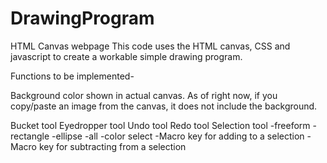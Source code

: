 # DrawingProgram
HTML Canvas webpage
This code uses the HTML canvas, CSS and javascript to create a workable simple drawing program.

Functions to be implemented-

Background color shown in actual canvas. As of right now, if you copy/paste an image from the canvas, it does not include the background.


Bucket tool
Eyedropper tool
Undo tool
Redo tool
Selection tool
      -freeform
      -rectangle
      -ellipse
      -all
      -color select
      -Macro key for adding to a selection
      -Macro key for subtracting from a selection




